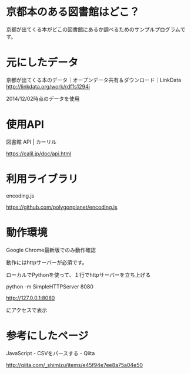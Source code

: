 # 京都本のある図書館はどこ？

京都が出てくる本がどこの図書館にあるか調べるためのサンプルプログラムです。

# 元にしたデータ

京都が出てくる本のデータ｜オープンデータ共有＆ダウンロード｜LinkData
http://linkdata.org/work/rdf1s1294i

2014/12/02時点のデータを使用

# 使用API

図書館 API | カーリル

https://calil.jp/doc/api.html

# 利用ライブラリ

encoding.js

https://github.com/polygonplanet/encoding.js


# 動作環境

Google Chrome最新版でのみ動作確認

動作にはhttpサーバーが必須です。

ローカルでPythonを使って、１行でhttpサーバーを立ち上げる

python -m SimpleHTTPServer 8080

http://127.0.0.1:8080

にアクセスで表示


# 参考にしたページ

JavaScript - CSVをパースする - Qiita

http://qiita.com/_shimizu/items/e45f94e7ee8a75a04e50
